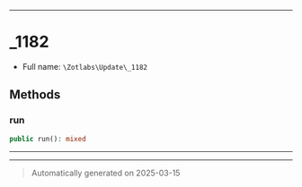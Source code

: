 ***

# _1182





* Full name: `\Zotlabs\Update\_1182`




## Methods


### run



```php
public run(): mixed
```












***


***
> Automatically generated on 2025-03-15
